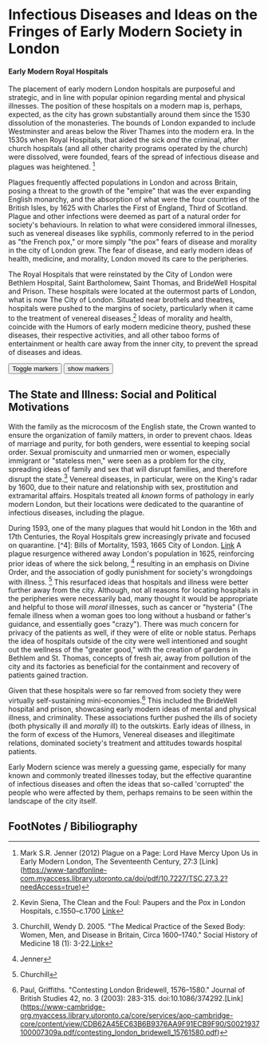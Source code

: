 
# Infectious Diseases and Ideas on the Fringes of Early Modern Society in London
#### Early Modern Royal Hospitals

The placement of early modern London hospitals are purposeful and strategic, and in line with popular opinion
regarding mental and physical illnesses. The position of these hospitals on a modern map is, perhaps, expected,
as the city has grown substantially around them since the 1530 dissolution of the monasteries. The bounds of
London expanded to include Westminster and areas below the River Thames into the modern era. In the 1530s when
Royal Hospitals, that aided the sick *and*  the criminal, after church hospitals (and all other charity programs
operated by the church) were dissolved, were founded, fears of the spread of infectious disease and plagues was
heightened. [^1]


Plagues frequently affected populations in London and across Britain, posing a threat to the growth of the "empire" that was the ever expanding English monarchy, and the absorption of what were the four countries of the British Isles, by 1625 with Charles the First of England, Third of Scotland. Plague and other infections were deemed as part of a natural order for society's behaviours. In relation to what were considered immoral illnesses, such as venereal diseases like syphilis,
commonly referred to in the period as "the French pox," or more simply "the pox" fears of disease and morality in the city of London grew. The fear of disease,
and early modern ideas of health, medicine, and morality, London moved its care to the peripheries.

The Royal Hospitals that were reinstated by the City of London were Bethlem Hospital, Saint Bartholomew, Saint Thomas, and BrideWell Hospital and Prison. These hospitals
were located at the outermost parts of London, what is now The City of London.
Situated near brothels and theatres, hospitals were pushed to the margins of society,
particularly when it came to the treatment of venereal diseases.[^2] Ideas of morality and health, coincide with the Humors of early modern medicine theory, pushed these diseases, their respective activities, and all other taboo forms of entertainment or health care away from the inner city, to prevent the spread of diseases and ideas.

[^1]: Mark S.R. Jenner (2012) Plague on a Page: Lord Have Mercy Upon Us in
Early Modern London, The Seventeenth Century, 27:3 [Link] (https://www-tandfonline-com.myaccess.library.utoronto.ca/doi/pdf/10.7227/TSC.27.3.2?needAccess=true)
[^2]:Kevin Siena, The Clean and the Foul: Paupers and the
Pox in London Hospitals, c.1550–c.1700 [Link](https://portal.utoronto.ca/bbcswebdav/pid-6154566-dt-content-rid-39388825_2/courses/Fall-2017-HIS368H1-F-LEC0101/Siena%20-%20Paupers%20and%20the%20Pox%20in%20London%20Hospitals%2C%201550-1700.pdf)

<div class="markers">
  <!-- these buttons hide/show all the markers  -->
  <!-- to hide/show blue or red markers instead, change my_markers below to blue_markers
       to red_markers.  If you have defined your own color (or other) arrays, use those instead -->
  <button onclick="toggleMarkers(my_markers, my_map)" class="rounded" id="hide">Toggle markers</button>
  <button onclick="showMarkers(my_markers, my_map)" id="show"> show markers</button>
</div>
  <div id="mapcontainer">
    <div id="map_canvas"></div>
  </div>
  <div id="map_legend"></div>
</div>

## The State and Illness: Social and Political Motivations
With the family as the microcosm of the English state, the Crown wanted to ensure the organization of family matters, in order to prevent chaos. Ideas of marriage and purity, for both genders, were essential to keeping social order. Sexual promiscuity and unmarried men or women, especially immigrant or "stateless men," were seen as a problem for the city, spreading ideas of family and sex that will disrupt families, and therefore disrupt the state.[^3] Venereal diseases, in particular, were on the King's radar by 1600, due to their nature and relationship with sex, prostitution and extramarital affairs. Hospitals treated all *known*  forms of pathology in early modern London, but their locations were dedicated to the quarantine of infectious diseases, including the plague.   

[^3]: Churchill, Wendy D. 2005. "The Medical Practice of the Sexed Body: Women, Men, and Disease in Britain, Circa 1600–1740." Social History of Medicine 18 (1): 3-22.[Link](https://portal.utoronto.ca/bbcswebdav/pid-6154566-dt-content-rid-39388836_2/courses/Fall-2017-HIS368H1-F-LEC0101/Churchill%20-%20The%20Medical%20Practice%20of%20the%20Sexed%20Body%20in%20Britain%201600-1740.pdf)

During 1593, one of the many plagues that would hit London in the 16th and 17th Centuries, the Royal Hospitals grew increasingly private and focused on quarantine. [^4]: Bills of Mortality, 1593, 1665 City of London. [Link](https://portal.utoronto.ca/bbcswebdav/pid-6154566-dt-content-rid-39397251_2/courses/Fall-2017-HIS368H1-F-LEC0101/Bills%20of%20Mortality%2C%201593%20and%201665%20.pdf)
A plague resurgence withered away London's population in 1625, reinforcing prior ideas of where the sick belong, [^5] resulting in an emphasis on Divine Order, and the association of godly punishment for society's wrongdoings with illness. [^6] This resurfaced ideas that hospitals and illness were better further away from the city. Although, not all reasons for locating hospitals in the peripheries were necessarily bad, many thought it would be appropriate and helpful to those will *moral* illnesses, such as cancer or "hysteria" (The female illness when a woman goes too long without a husband or father's guidance, and essentially goes "crazy"). There was much concern for privacy of the patients as well, if they were of elite or noble status. Perhaps the idea of hospitals outside of the city were well intentioned and sought out the wellness of the "greater good," with the creation of gardens in Bethlem and St. Thomas, concepts of fresh air, away from pollution of the city and its factories as beneficial for the containment and recovery of patients gained traction.   
[^5]: Jenner
[^6]: Churchill

Given that these hospitals were so far removed from society they were virtually self-sustaining mini-economies.[^7] This included the BrideWell hospital and prison, showcasing early modern ideas of mental and physical illness, and criminality. These associations further pushed the ills of society (both physically ill and *morally* ill) to the outskirts. Early ideas of illness, in the form of excess of the Humors, Venereal diseases and illegitimate relations, dominated society's treatment and attitudes towards hospital patients.

Early Modern science was merely a guessing game, especially for many known and commonly treated illnesses today, but the effective quarantine of infectious diseases and often the ideas that so-called 'corrupted' the people who were affected by them, perhaps remains to be seen within the landscape of the city itself.  


[^7]: Paul, Griffiths. "Contesting London Bridewell, 1576–1580." Journal of British Studies 42, no. 3 (2003): 283-315. doi:10.1086/374292.[Link] (https://www-cambridge-org.myaccess.library.utoronto.ca/core/services/aop-cambridge-core/content/view/CDB62A45EC63B6B9376AA9F91ECB9F90/S0021937100007309a.pdf/contesting_london_bridewell_15761580.pdf)
## FootNotes / Bibiliography
